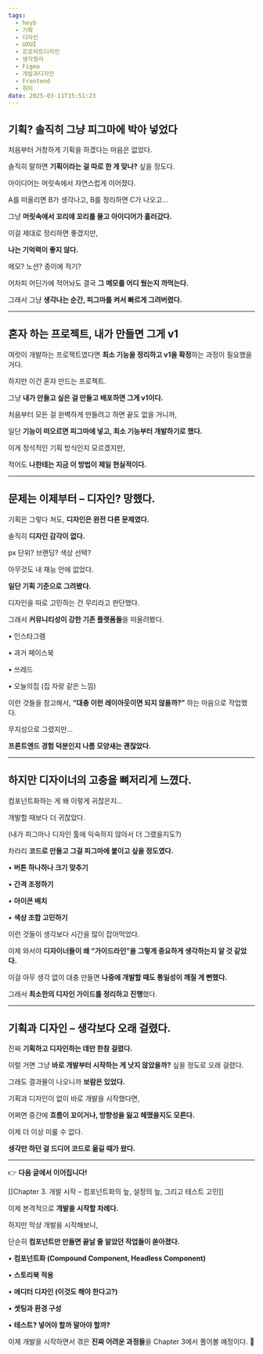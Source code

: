 ```yaml
---
tags:
  - heyb
  - 기획
  - 디자인
  - UXUI
  - 프로덕트디자인
  - 생각정리
  - Figma
  - 개발과디자인
  - Frontend
  - 취미
date: 2025-03-11T15:51:23
---
```


## **기획? 솔직히 그냥 피그마에 박아 넣었다**

처음부터 거창하게 기획을 하겠다는 마음은 없었다.

솔직히 말하면 **기획이라는 걸 따로 한 게 맞나?** 싶을 정도다.

아이디어는 머릿속에서 자연스럽게 이어졌다.

A를 떠올리면 B가 생각나고, B를 정리하면 C가 나오고…

그냥 **머릿속에서 꼬리에 꼬리를 물고 아이디어가 흘러갔다.**

이걸 제대로 정리하면 좋겠지만,

**나는 기억력이 좋지 않다.**

메모? 노션? 종이에 적기?

어차피 어딘가에 적어놔도 결국 **그 메모를 어디 뒀는지 까먹는다.**

그래서 그냥 **생각나는 순간, 피그마를 켜서 빠르게 그려버렸다.**

---

## **혼자 하는 프로젝트, 내가 만들면 그게 v1**

여럿이 개발하는 프로젝트였다면 **최소 기능을 정리하고 v1을 확정**하는 과정이 필요했을 거다.

하지만 이건 혼자 만드는 프로젝트.

그냥 **내가 만들고 싶은 걸 만들고 배포하면 그게 v1이다.**

처음부터 모든 걸 완벽하게 만들려고 하면 끝도 없을 거니까,

일단 **기능이 떠오르면 피그마에 넣고, 최소 기능부터 개발하기로 했다.**

이게 정석적인 기획 방식인지 모르겠지만,

적어도 **나한테는 지금 이 방법이 제일 현실적이다.**

---

## **문제는 이제부터 – 디자인? 망했다.**

기획은 그렇다 쳐도, **디자인은 완전 다른 문제였다.**

솔직히 **디자인 감각이 없다.**

px 단위? 브랜딩? 색상 선택?

아무것도 내 재능 안에 없었다.

**일단 기획 기준으로 그려봤다.**

디자인을 따로 고민하는 건 무리라고 판단했다.

그래서 **커뮤니티성이 강한 기존 플랫폼들**을 떠올려봤다.

• 인스타그램

• 과거 페이스북

• 쓰레드

• 오늘의집 (집 자랑 같은 느낌)

이런 것들을 참고해서, **“대충 이런 레이아웃이면 되지 않을까?”** 하는 마음으로 작업했다.

무지성으로 그렸지만…

**프론트엔드 경험 덕분인지 나름 모양새는 괜찮았다.**

---

## **하지만 디자이너의 고충을 뼈저리게 느꼈다.**

컴포넌트화하는 게 왜 이렇게 귀찮은지…

개발할 때보다 더 귀찮았다.

(내가 피그마나 디자인 툴에 익숙하지 않아서 더 그랬을지도?)

차라리 **코드로 만들고 그걸 피그마에 붙이고 싶을 정도였다.**

• **버튼 하나하나 크기 맞추기**

• **간격 조정하기**

• **아이콘 배치**

• **색상 조합 고민하기**

이런 것들이 생각보다 시간을 많이 잡아먹었다.

이제 와서야 **디자이너들이 왜 “가이드라인”을 그렇게 중요하게 생각하는지 알 것 같았다.**

이걸 아무 생각 없이 대충 만들면 **나중에 개발할 때도 통일성이 깨질 게 뻔했다.**

그래서 **최소한의 디자인 가이드를 정리하고 진행**했다.

---

## **기획과 디자인 – 생각보다 오래 걸렸다.**

진짜 **기획하고 디자인하는 데만 한참 걸렸다.**

이럴 거면 그냥 **바로 개발부터 시작하는 게 낫지 않았을까?** 싶을 정도로 오래 걸렸다.

그래도 결과물이 나오니까 **보람은 있었다.**

기획과 디자인이 없이 바로 개발을 시작했다면,

어쩌면 중간에 **흐름이 꼬이거나, 방향성을 잃고 헤맸을지도 모른다.**

이제 더 이상 미룰 수 없다.

**생각만 하던 걸 드디어 코드로 옮길 때가 왔다.**

---

👉 **다음 글에서 이어집니다!**

[[Chapter 3. 개발 시작 – 컴포넌트화의 늪, 설정의 늪, 그리고 테스트 고민]]

이제 본격적으로 **개발을 시작할 차례다.**

하지만 막상 개발을 시작해보니,

단순히 **컴포넌트만 만들면 끝날 줄 알았던 작업들이 쏟아졌다.**

• **컴포넌트화 (Compound Component, Headless Component)**

• **스토리북 적용**

• **에디터 디자인 (이것도 해야 한다고?)**

• **셋팅과 환경 구성**

• **테스트? 넣어야 할까 말아야 할까?**

이제 개발을 시작하면서 겪은 **진짜 어려운 과정들**을 Chapter 3에서 풀어볼 예정이다. 🚀
